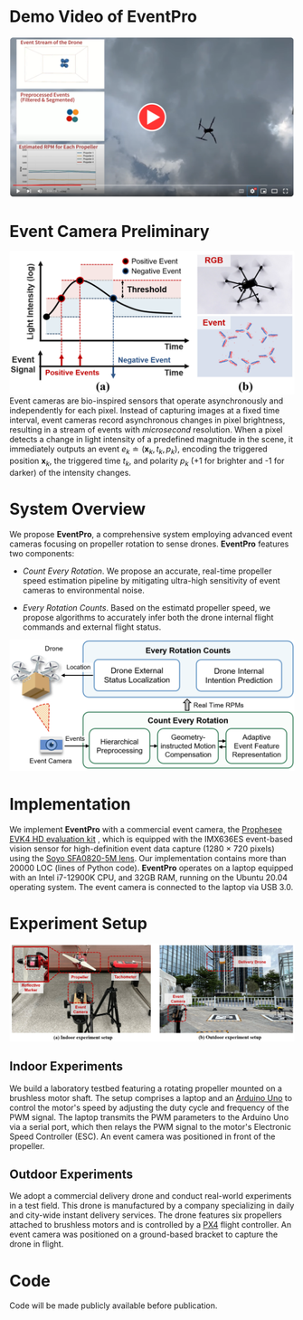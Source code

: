 # Demo Video of EventPro

[![Watch the video](./imgs/teaser.png)](https://youtu.be/y8-OKP5O1Dc)

# Event Camera Preliminary
![evcam](./imgs/event_camera.png)
Event cameras are bio-inspired sensors that operate asynchronously and independently for each pixel. Instead of capturing images at a fixed time interval, event cameras record asynchronous changes in pixel brightness, resulting in a stream of events with *microsecond* resolution. When a pixel detects a change in light intensity of a predefined magnitude in the scene, it immediately outputs an event $e_k \doteq \left(\mathbf{x}_k, t_k, p_k\right)$, encoding the triggered position $\mathbf{x}_k$, the triggered time $t_k$, and polarity $p_k$ (+1 for brighter and -1 for darker) of the intensity changes.

# System Overview
We propose **EventPro**, a comprehensive system employing advanced event cameras focusing on propeller rotation to sense drones.
**EventPro** features two components:

- *Count Every Rotation*. We propose an accurate, real-time propeller speed estimation pipeline by mitigating ultra-high sensitivity of event cameras to environmental noise.

- *Every Rotation Counts*. Based on the estimatd propeller speed, we propose algorithms to accurately infer both the drone internal flight commands and external flight status.

![overview](./imgs/overview.png)

# Implementation
We implement **EventPro** with a commercial event camera, the [Prophesee EVK4 HD evaluation kit](https://www.prophesee.ai/event-camera-evk4/) , which is equipped with the IMX636ES event-based vision sensor for high-definition event data capture (1280 × 720 pixels) using the [Soyo SFA0820-5M lens](http://www.soyocctv.com/products_detail.asp?id=1218&cataid=183&list=1). Our implementation contains more than 20000 LOC (lines of Python code). **EventPro** operates on a laptop equipped with an Intel i7-12900K CPU, and 32GB RAM, running on the Ubuntu 20.04 operating system. The event camera is connected to the laptop via USB 3.0.

# Experiment Setup
![setup](./imgs/setup.png)
## Indoor Experiments
We build a laboratory testbed featuring a rotating propeller mounted on a brushless motor shaft. The setup comprises a laptop and an [Arduino Uno](https://store.arduino.cc/products/arduino-uno-rev3?_gl=1*3lnkvq*_gcl_au*NDU3MzA2NTI2LjE3MjYxMzAxNzY.*FPAU*NDU3MzA2NTI2LjE3MjYxMzAxNzY.*_ga*MTU0MDMzNTIzLjE3MjYxMzAxNzQ.*_ga_NEXN8H46L5*MTcyNjI5NDE0OC4yLjEuMTcyNjI5NDE1NS4wLjAuODA1Mjc0MzYy*_fplc*czJWZGp2eUgxVjFyR2xtQk9NVGxsYVRzT1dFdXNhaXZScWh6JTJCRmI2MXRrbUQlMkJ3RlBRRnpsdm1PTmppMklsdSUyRnJHRjU5WTF6MXVlVVYxYmJ3cTVTUW04ZWp4ZmZWbWU5ZjM2MGhQRHV1bVklMkY0QW5tTEhra3JPU1p5Skl1RGclM0QlM0Q.) to control the motor's speed by adjusting the duty cycle and frequency of the PWM signal. The laptop transmits the PWM parameters to the Arduino Uno via a serial port, which then relays the PWM signal to the motor's Electronic Speed Controller (ESC). An event camera was positioned in front of the propeller.

## Outdoor Experiments
We adopt a commercial delivery drone and conduct real-world experiments in a test field. This drone is manufactured by a company specializing in daily and city-wide instant delivery services. The drone features six propellers attached to brushless motors and is controlled by a [PX4](https://docs.px4.io/main/en/) flight controller. An event camera was positioned on a ground-based bracket to capture the drone in flight.

# Code
Code will be made publicly available before publication.

